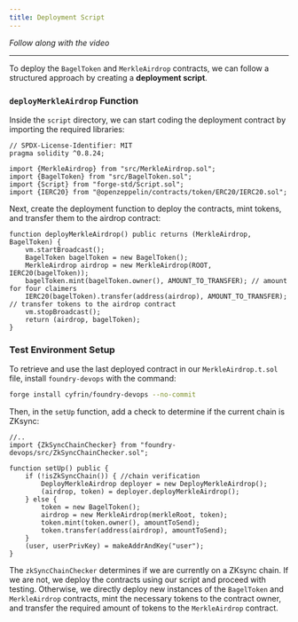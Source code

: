 ```yaml
---
title: Deployment Script
---
```


_Follow along with the video_

---

To deploy the `BagelToken` and `MerkleAirdrop` contracts, we can follow a structured approach by creating a **deployment script**.

### `deployMerkleAirdrop` Function

Inside the `script` directory, we can start coding the deployment contract by importing the required libraries:

```solidity
// SPDX-License-Identifier: MIT
pragma solidity ^0.8.24;

import {MerkleAirdrop} from "src/MerkleAirdrop.sol";
import {BagelToken} from "src/BagelToken.sol";
import {Script} from "forge-std/Script.sol";
import {IERC20} from "@openzeppelin/contracts/token/ERC20/IERC20.sol";
```

Next, create the deployment function to deploy the contracts, mint tokens, and transfer them to the airdrop contract:

```solidity
function deployMerkleAirdrop() public returns (MerkleAirdrop, BagelToken) {
    vm.startBroadcast();
    BagelToken bagelToken = new BagelToken();
    MerkleAirdrop airdrop = new MerkleAirdrop(ROOT, IERC20(bagelToken));
    bagelToken.mint(bagelToken.owner(), AMOUNT_TO_TRANSFER); // amount for four claimers
    IERC20(bagelToken).transfer(address(airdrop), AMOUNT_TO_TRANSFER); // transfer tokens to the airdrop contract
    vm.stopBroadcast();
    return (airdrop, bagelToken);
}
```

### Test Environment Setup

To retrieve and use the last deployed contract in our `MerkleAirdrop.t.sol` file, install `foundry-devops` with the command:

```bash
forge install cyfrin/foundry-devops --no-commit
```

Then, in the `setUp` function, add a check to determine if the current chain is ZKsync:

```solidity
//..
import {ZkSyncChainChecker} from "foundry-devops/src/ZkSyncChainChecker.sol";

function setUp() public {
    if (!isZkSyncChain()) { //chain verification
        DeployMerkleAirdrop deployer = new DeployMerkleAirdrop();
        (airdrop, token) = deployer.deployMerkleAirdrop();
    } else {
        token = new BagelToken();
        airdrop = new MerkleAirdrop(merkleRoot, token);
        token.mint(token.owner(), amountToSend);
        token.transfer(address(airdrop), amountToSend);
    }
    (user, userPrivKey) = makeAddrAndKey("user");
}
```

The `zkSyncChainChecker` determines if we are currently on a ZKsync chain. If we are not, we deploy the contracts using our script and proceed with testing. Otherwise, we directly deploy new instances of the `BagelToken` and `MerkleAirdrop` contracts, mint the necessary tokens to the contract owner, and transfer the required amount of tokens to the `MerkleAirdrop` contract.
